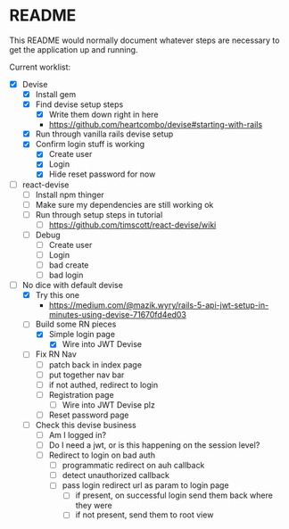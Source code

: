 # README

This README would normally document whatever steps are necessary to get the
application up and running.

Current worklist:

- [x] Devise
    - [x] Install gem
    - [x] Find devise setup steps
      - [x] Write them down right in here
      - https://github.com/heartcombo/devise#starting-with-rails
    - [x] Run through vanilla rails devise setup
    - [x] Confirm login stuff is working
        - [x] Create user
        - [x] Login
        - [x] Hide reset password for now
- [ ] react-devise
    - [ ] Install npm thinger
    - [ ] Make sure my dependencies are still working ok
    - [ ] Run through setup steps in tutorial
        - [ ] https://github.com/timscott/react-devise/wiki
    - [ ] Debug
        - [ ] Create user
        - [ ] Login
        - [ ] bad create
        - [ ] bad login
- [ ] No dice with default devise
  - [x] Try this one
    - https://medium.com/@mazik.wyry/rails-5-api-jwt-setup-in-minutes-using-devise-71670fd4ed03
  - [ ] Build some RN pieces
    - [x] Simple login page
      - [x] Wire into JWT Devise
  - [ ] Fix RN Nav
    - [ ] patch back in index page
    - [ ] put together nav bar
    - [ ] if not authed, redirect to login
    - [ ] Registration page
      - [ ] Wire into JWT Devise plz
    - [ ] Reset password page
  - [ ] Check this devise business
    - [ ] Am I logged in?
    - [ ] Do I need a jwt, or is this happening on the session level?
    - [ ] Redirect to login on bad auth
      - [ ] programmatic redirect on auh callback
      - [ ] detect unauthorized callback
      - [ ] pass login redirect url as param to login page
        - [ ] if present, on successful login send them back where they were
        - [ ] if not present, send them to root view